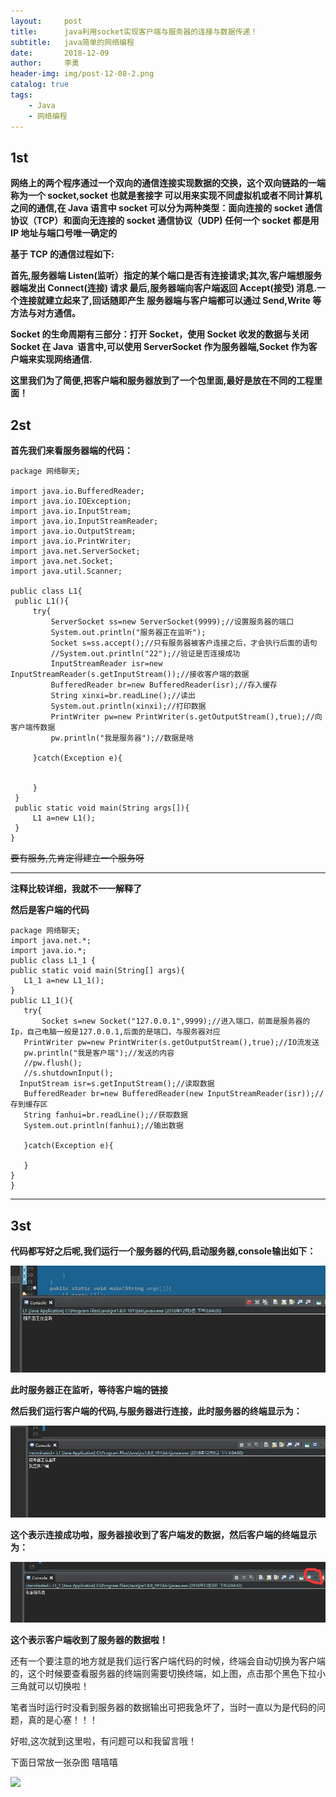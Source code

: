 ```yaml
---
layout:     post
title:      java利用socket实现客户端与服务器的连接与数据传递！
subtitle:   java简单的网络编程
date:       2018-12-09
author:     李勇
header-img: img/post-12-08-2.png
catalog: true
tags:
    - Java
    - 网络编程
---
```


## 1st ##
**网络上的两个程序通过一个双向的通信连接实现数据的交换，这个双向链路的一端称为一个 socket,socket 也就是套接字
  可以用来实现不同虚拟机或者不同计算机之间的通信,在 Java 语言中
  socket 可以分为两种类型：面向连接的 socket 通信协议（TCP）和面向无连接的 socket 通信协议（UDP)
  任何一个 socket 都是用 IP 地址与端口号唯一确定的**

  **基于 TCP 的通信过程如下:**

  **首先,服务器端 Listen(监听）指定的某个端口是否有连接请求;其次,客户端想服务器端发出 Connect(连接) 请求
  最后,服务器端向客户端返回 Accept(接受) 消息.一个连接就建立起来了,回话随即产生
  服务器端与客户端都可以通过 Send,Write 等方法与对方通信。**

  **Socket 的生命周期有三部分：打开 Socket，使用 Socket 收发的数据与关闭 Socket
  在 Java  语言中,可以使用 ServerSocket 作为服务器端,Socket 作为客户端来实现网络通信.**


  **这里我们为了简便,把客户端和服务器放到了一个包里面,最好是放在不同的工程里面！**
  
## 2st ##
**首先我们来看服务器端的代码：**
   ```
 package 网络聊天;

import java.io.BufferedReader;
import java.io.IOException;
import java.io.InputStream;
import java.io.InputStreamReader;
import java.io.OutputStream;
import java.io.PrintWriter;
import java.net.ServerSocket;
import java.net.Socket;
import java.util.Scanner;

public class L1{
	public L1(){
		try{
			ServerSocket ss=new ServerSocket(9999);//设置服务器的端口
			System.out.println("服务器正在监听");
			Socket s=ss.accept();//只有服务器被客户连接之后，才会执行后面的语句
			//System.out.println("22");//验证是否连接成功
			InputStreamReader isr=new InputStreamReader(s.getInputStream());//接收客户端的数据
			BufferedReader br=new BufferedReader(isr);//存入缓存
			String xinxi=br.readLine();//读出
			System.out.println(xinxi);//打印数据
			PrintWriter pw=new PrintWriter(s.getOutputStream(),true);//向客户端传数据
			pw.println("我是服务器");//数据是啥
			
		}catch(Exception e){


		}
	}
	public static void main(String args[]){
		L1 a=new L1();
	}
}

```
<s>要有服务,先肯定得建立一个服务呀</s>

----

**注释比较详细，我就不一一解释了**

 **然后是客户端的代码**
  
  ```
package 网络聊天;
import java.net.*;
import java.io.*;
public class L1_1 {
 public static void main(String[] args){
	 L1_1 a=new L1_1();
 }
 public L1_1(){
	 try{
		 Socket s=new Socket("127.0.0.1",9999);//进入端口，前面是服务器的Ip，自己电脑一般是127.0.0.1,后面的是端口，与服务器对应
	 PrintWriter pw=new PrintWriter(s.getOutputStream(),true);//IO流发送
	 pw.println("我是客户端");//发送的内容
	 //pw.flush();
	 //s.shutdownInput();
	InputStream isr=s.getInputStream();//读取数据
	 BufferedReader br=new BufferedReader(new InputStreamReader(isr));//存到缓存区
	 String fanhui=br.readLine();//获取数据
	 System.out.println(fanhui);//输出数据
	 
	 }catch(Exception e){
		 
	 }
 }
}

  ```
  ----
  
## 3st ##
**代码都写好之后呢,我们运行一个服务器的代码,启动服务器,console输出如下：**

![](https://raw.githubusercontent.com/CholeChow1/CholeChow1.github.io/master/img/javaService1.jpg "启动服务器")

**此时服务器正在监听，等待客户端的链接**

 **然后我们运行客户端的代码,与服务器进行连接，此时服务器的终端显示为：**

![](https://raw.githubusercontent.com/CholeChow1/CholeChow1.github.io/master/img/javaService2.jpg "服务器")

**这个表示连接成功啦，服务器接收到了客户端发的数据，然后客户端的终端显示为：**

![](https://raw.githubusercontent.com/CholeChow1/CholeChow1.github.io/master/img/javaService3.jpg "客户端")
 
 **这个表示客户端收到了服务器的数据啦！**
 
还有一个要注意的地方就是我们运行客户端代码的时候，终端会自动切换为客户端的，这个时候要查看服务器的终端则需要切换终端，如上图，点击那个黑色下拉小三角就可以切换啦！

笔者当时运行时没看到服务器的数据输出可把我急坏了，当时一直以为是代码的问题，真的是心塞！！！

好啦,这次就到这里啦，有问题可以和我留言哦！ 

下面日常放一张杂图 嘻嘻嘻
 
![](https://timgsa.baidu.com/timg?image&quality=80&size=b9999_10000&sec=1544353464511&di=7b32448c287c13accde9c1b0440eb5f3&imgtype=0&src=http%3A%2F%2Fi0.hdslb.com%2Fbfs%2Farticle%2F165637a1e7aa65302ef0519bde6226c3f9449699.png)
